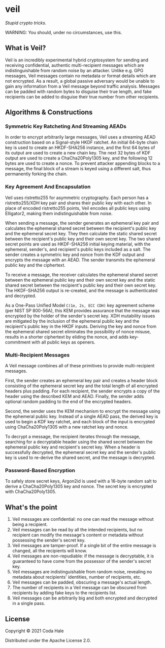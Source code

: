 # veil

_Stupid crypto tricks._

WARNING: You should, under no circumstances, use this.

## What is Veil?

Veil is an incredibly experimental hybrid cryptosystem for sending and receiving confidential,
authentic multi-recipient messages which are indistinguishable from random noise by an attacker.
Unlike e.g. GPG messages, Veil messages contain no metadata or format details which are not
encrypted. As a result, a global passive adversary would be unable to gain any information from a
Veil message beyond traffic analysis. Messages can be padded with random bytes to disguise their
true length, and fake recipients can be added to disguise their true number from other recipients.

## Algorithms & Constructions

### Symmetric Key Ratcheting And Streaming AEADs

In order to encrypt arbitrarily large messages, Veil uses a streaming AEAD construction based on a
Signal-style HKDF ratchet. An initial 64-byte chain key is used to create an HKDF-SHA256 instance,
and the first 64 bytes of its output are used to create a new chain key. The next 32 bytes of KDF
output are used to create a ChaCha20Poly1305 key, and the following 12 bytes are used to create a
nonce. To prevent attacker appending blocks to a message, the final block of a stream is keyed using
a different salt, thus permanently forking the chain.

### Key Agreement And Encapsulation

Veil uses ristretto255 for asymmetric cryptography. Each person has a ristretto255/XDH key pair and
shares their public key with each other. In place of encoded ristretto255 points, Veil encodes all
public keys using Elligator2, making them indistinguishable from noise.

When sending a message, the sender generates an ephemeral key pair and calculates the ephemeral
shared secret between the recipient's public key and the ephemeral secret key. They then calculate
the static shared secret between the recipient's public key and their own secret key. The two shared
secret points are used as HKDF-SHA256 initial keying material, with the ephemeral, sender's, and
recipient's public keys included as a salt. The sender creates a symmetric key and nonce from the
KDF output and encrypts the message with an AEAD. The sender transmits the ephemeral public key and
the ciphertext.

To receive a message, the receiver calculates the ephemeral shared secret between the ephemeral
public key and their own secret key and the static shared secret between the recipient's public key
and their own secret key. The HKDF-SHA256 output is re-created, and the message is authenticated and
decrypted.

As a One-Pass Unified Model `C(1e, 2s, ECC CDH)` key agreement scheme (per NIST SP 800-56A), this
KEM provides assurance that the message was encrypted by the holder of the sender's secret key. XDH
mutability issues are mitigated by the inclusion of the ephemeral public key and the recipient's
public key in the HKDF inputs. Deriving the key and nonce from the ephemeral shared secret
eliminates the possibility of nonce misuse, results in a shorter ciphertext by eliding the nonce,
and adds key-commitment with all public keys as openers.

### Multi-Recipient Messages

A Veil message combines all of these primitives to provide multi-recipient messages.

First, the sender creates an ephemeral key pair and creates a header block consisting of the
ephemeral secret key and the total length of all encrypted headers plus padding. For each recipient,
the sender encrypts a copy of the header using the described KEM and AEAD. Finally, the sender adds
optional random padding to the end of the encrypted headers.

Second, the sender uses the KEM mechanism to encrypt the message using the ephemeral public key.
Instead of a single AEAD pass, the derived key is used to begin a KDF key ratchet, and each block of
the input is encrypted using ChaCha20Poly1305 with a new ratchet key and nonce.

To decrypt a message, the recipient iterates through the message, searching for a decryptable header
using the shared secret between the ephemeral public key and recipient's secret key. When a header
is successfully decrypted, the ephemeral secret key and the sender's public key is used to re-derive
the shared secret, and the message is decrypted.

### Password-Based Encryption

To safely store secret keys, Argon2id is used with a 16-byte random salt to derive a
ChaCha20Poly1305 key and nonce. The secret key is encrypted with ChaCha20Poly1305.

## What's the point

1. Veil messages are confidential: no one can read the message without being a recipient.
2. Veil messages can be read by all the intended recipients, but no recipient can modify the
   message's content or metadata without possessing the sender's secret key.
3. Veil messages are tamper-proof. If a single bit of the entire message is changed, all the
   recipients will know.
4. Veil messages are non-repudiable: if the message is decryptable, it is guaranteed to have come
   from the possessor of the sender's secret key.
5. Veil messages are indistinguishable from random noise, revealing no metadata about recipients'
   identities, number of recipients, etc.
6. Veil messages can be padded, obscuring a message's actual length.
7. The number of recipients in a Veil message can be obscured from recipients by adding fake keys
   to the recipients list.
8. Veil messages can be arbitrarily big and both encrypted and decrypted in a single pass.

## License

Copyright © 2021 Coda Hale

Distributed under the Apache License 2.0.
